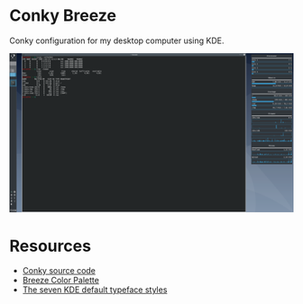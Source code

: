 # Conky Breeze

Conky configuration for my desktop computer using KDE.

![Screenshot of my desktop](desktop.png?raw=true "Screenshot of my desktop")

# Resources

- [Conky source code](https://github.com/brndnmtthws/conky)
- [Breeze Color Palette](https://hig.kde.org/style/color/default.html)
- [The seven KDE default typeface styles](https://hig.kde.org/style/typography.html)
